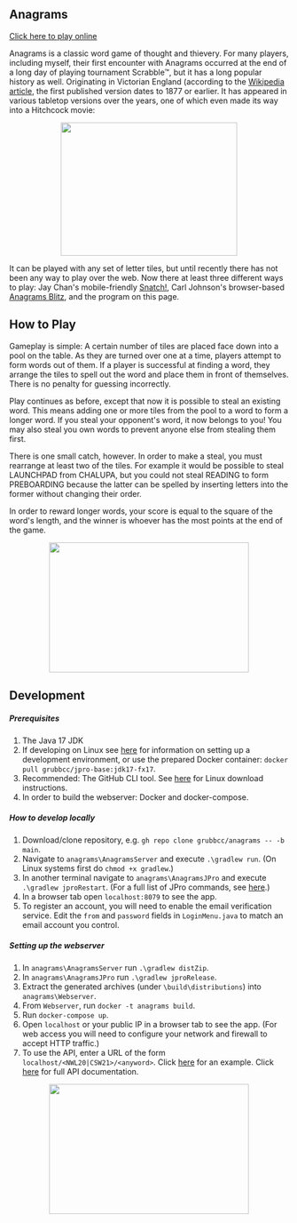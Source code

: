 ## Anagrams

[Click here to play online](https://anagrams.site)

Anagrams is a classic word game of thought and thievery. For many players, including myself, their first encounter with Anagrams occurred at the end of a long day of playing tournament Scrabble™, but it has a long popular history as well. Originating in Victorian England (according to the [Wikipedia article](https://en.wikipedia.org/wiki/Anagrams_(game)), the first published version dates to 1877 or earlier. It has appeared in various tabletop versions over the years, one of which even made its way into a Hitchcock movie:

<p align="center">
  <img src="https://seattlephysicstutor.com/images/anagrams/anagrams%20suspicion.jpg" width="318px" height="240px">
</p>

It can be played with any set of letter tiles, but until recently there has not been any way to play over the web. Now there at least three different ways to play: Jay Chan's mobile-friendly [Snatch!](https://snatch.cc), Carl Johnson's browser-based [Anagrams Blitz](https://safe-dusk-44647.herokuapp.com/), and the program on this page.

## How to Play

Gameplay is simple: A certain number of tiles are placed face down into a pool on the table. As they are turned over one at a time, players attempt to form words out of them. If a player is successful at finding a word, they arrange the tiles to spell out the word and place them in front of themselves. There is no penalty for guessing incorrectly.

Play continues as before, except that now it is possible to steal an existing word. This means adding one or more tiles from the pool to a word to form a longer word. If you steal your opponent's word, it now belongs to you! You may also steal you own words to prevent anyone else from stealing them first.

There is one small catch, however. In order to make a steal, you must rearrange at least two of the tiles. For example it would be possible to steal LAUNCHPAD from CHALUPA, but you could not steal READING to form PREBOARDING because the latter can be spelled by inserting letters into the former without changing their order.

In order to reward longer words, your score is equal to the square of the word's length, and the winner is whoever has the most points at the end of the game.

<p align="center">
  <img src="https://seattlephysicstutor.com/images/anagrams/anagrams%20screen.png" width="360px" height="234">
</p>

## Development

##### Prerequisites
1. The Java 17 JDK
2. If developing on Linux see [here](https://www.jpro.one/docs/current/2.7/PREPARING_LINUX_FOR_JPRO) for information on setting up a development environment, or use the prepared Docker container: `docker pull grubbcc/jpro-base:jdk17-fx17`.
3. Recommended: The GitHub CLI tool. See [here](https://github.com/cli/cli/blob/trunk/docs/install_linux.md) for Linux download instructions.
4. In order to build the webserver: Docker and docker-compose.

##### How to develop locally

1. Download/clone repository, e.g. `gh repo clone grubbcc/anagrams -- -b main`.
2. Navigate to `anagrams\AnagramsServer` and execute `.\gradlew run`. (On Linux systems first do `chmod +x gradlew`.)
3. In another terminal navigate to `anagrams\AnagramsJPro` and execute `.\gradlew jproRestart`. (For a full list of JPro commands, see [here](https://www.jpro.one/docs/current/2.1/JPRO_COMMANDS).)
4. In a browser tab open `localhost:8079` to see the app.
5. To register an account, you will need to enable the email verification service. Edit the `from` and `password` fields in `LoginMenu.java` to match an email account you control.

##### Setting up the webserver
1. In `anagrams\AnagramsServer` run `.\gradlew distZip`.
2. In `anagrams\AnagramsJPro` run `.\gradlew jproRelease`.
3. Extract the generated archives (under `\build\distributions`) into `anagrams\Webserver`.
4. From `Webserver`, run `docker -t anagrams build`.
5. Run `docker-compose up`.
6. Open `localhost` or your public IP in a browser tab to see the app. (For web access you will need to configure your network and firewall to accept HTTP traffic.)
7. To use the API, enter a URL of the form `localhost/<NWL20|CSW21>/<anyword>`. Click [here](http://anagrams.mynetgear.com/CSW21/ANAGRAMS) for an example. Click [here](https://rapidapi.com/grubbcc/api/word-tree/) for full API documentation.

<p align="center">
  <img src="https://seattlephysicstutor.com/images/anagrams/sample-tree.png" width="360px" height="234">
</p>

